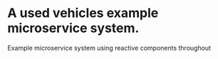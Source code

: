 # A used vehicles example microservice system.
Example microservice system using reactive components throughout
